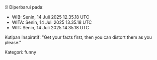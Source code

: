 ⏰ Diperbarui pada:
- WIB: Senin, 14 Juli 2025 12.35.18 UTC
- WITA: Senin, 14 Juli 2025 13.35.18 UTC
- WIT: Senin, 14 Juli 2025 14.35.18 UTC

Kutipan Inspiratif:
"Get your facts first, then you can distort them as you please."


Kategori: funny

